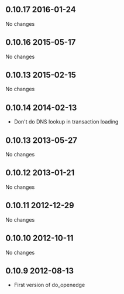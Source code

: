 ## 0.10.17 2016-01-24

No changes

## 0.10.16 2015-05-17

No changes

## 0.10.13 2015-02-15

No changes

## 0.10.14 2014-02-13

* Don't do DNS lookup in transaction loading

## 0.10.13 2013-05-27

No changes

## 0.10.12 2013-01-21

No changes

## 0.10.11 2012-12-29

No changes

## 0.10.10 2012-10-11

No changes

## 0.10.9 2012-08-13

* First version of do\_openedge
